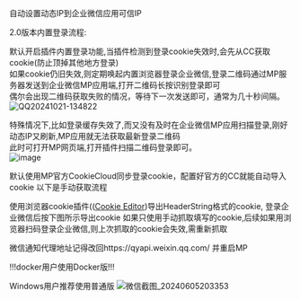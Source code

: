 自动设置动态IP到企业微信应用可信IP

2.0版本内置登录流程:  

默认开启插件内置登录功能,当插件检测到登录cookie失效时,会先从CC获取cookie(防止顶掉其他地方登录)  
如果cookie仍旧失效,则定期唤起内置浏览器登录企业微信,登录二维码通过MP服务器发送到企业微信MP应用端,打开二维码长按识别登录即可  
偶尔会出现二维码获取失败的情况，等待下一次发送即可，通常为几十秒间隔。  
![QQ20241021-134822](https://github.com/user-attachments/assets/90034114-e3f6-49dd-9a5b-2d9fe84d961f)  


特殊情况下,比如登录缓存失效了,而又没有及时在企业微信MP应用扫描登录,刚好动态IP又刷新,MP应用就无法获取最新登录二维码  
此时可打开MP网页端,打开插件扫描二维码登录即可。  
![image](https://github.com/user-attachments/assets/a9638858-fac8-441b-920f-4b8255bedfdc)  


默认使用MP官方CookieCloud同步登录cookie，配置好官方的CC就能自动导入cookie 以下是手动获取流程  

使用浏览器cookie插件(([Cookie Editor](https://chromewebstore.google.com/detail/cookie-editor/hlkenndednhfkekhgcdicdfddnkalmdm))导出HeaderString格式的cookie,
登录企业微信后按下图所示导出cookie
如果只使用手动抓取填写的cookie,后续如果用浏览器扫码登录企业微信,则上次抓取的cookie会失效,需重新抓取

微信通知代理地址记得改回https://qyapi.weixin.qq.com/ 并重启MP

!!!docker用户使用Docker版!!!

Windows用户推荐使用普通版
![微信截图_20240605203353](https://github.com/suraxiuxiu/MoviePilot-Plugins/assets/41566282/6f107697-5e96-4cef-821e-bb3df5b6e7a9)
